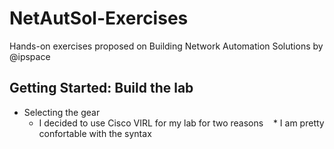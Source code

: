 # NetAutSol-Exercises
Hands-on exercises proposed on Building Network Automation Solutions by @ipspace

## Getting Started: Build the lab
- Selecting the gear
  - I decided to use Cisco VIRL for my lab for two reasons
    * I am pretty confortable with the syntax
